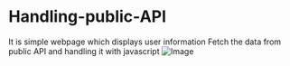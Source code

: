 # Handling-public-API
It is simple webpage which displays user information 
Fetch the data from public API and handling it with javascript
![Image](https://github.com/user-attachments/assets/fb6072cf-fec9-48e2-94b5-d53edc613fb6)
